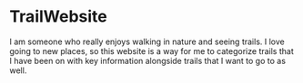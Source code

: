 # TrailWebsite
I am someone who really enjoys walking in nature and seeing trails. I love going to new places, so this website is a way for me to categorize trails that I have been on with key information alongside trails that I want to go to as well. 
